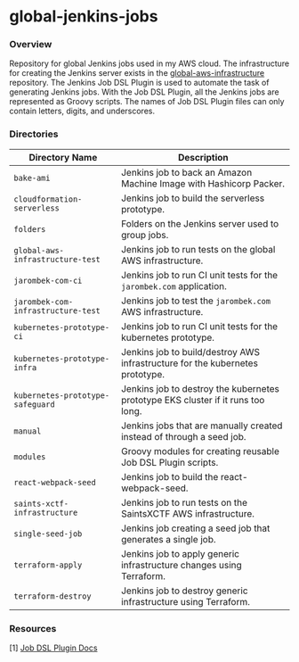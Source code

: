 # global-jenkins-jobs

### Overview

Repository for global Jenkins jobs used in my AWS cloud.  The infrastructure for creating the Jenkins server exists in 
the [global-aws-infrastructure](https://github.com/AJarombek/global-aws-infrastructure/tree/master/jenkins) repository.
The Jenkins Job DSL Plugin is used to automate the task of generating Jenkins jobs.  With the Job DSL Plugin, all the 
Jenkins jobs are represented as Groovy scripts.  The names of Job DSL Plugin files can only contain letters, digits, and 
underscores.

### Directories

| Directory Name                     | Description                                                                      |
|------------------------------------|----------------------------------------------------------------------------------|
| `bake-ami`                         | Jenkins job to back an Amazon Machine Image with Hashicorp Packer.               |
| `cloudformation-serverless`        | Jenkins job to build the serverless prototype.                                   |
| `folders`                          | Folders on the Jenkins server used to group jobs.                                |
| `global-aws-infrastructure-test`   | Jenkins job to run tests on the global AWS infrastructure.                       |
| `jarombek-com-ci`                  | Jenkins job to run CI unit tests for the `jarombek.com` application.             |
| `jarombek-com-infrastructure-test` | Jenkins job to test the `jarombek.com` AWS infrastructure.                       |
| `kubernetes-prototype-ci`          | Jenkins job to run CI unit tests for the kubernetes prototype.                   |
| `kubernetes-prototype-infra`       | Jenkins job to build/destroy AWS infrastructure for the kubernetes prototype.    |
| `kubernetes-prototype-safeguard`   | Jenkins job to destroy the kubernetes prototype EKS cluster if it runs too long. |
| `manual`                           | Jenkins jobs that are manually created instead of through a seed job.            |
| `modules`                          | Groovy modules for creating reusable Job DSL Plugin scripts.                     |
| `react-webpack-seed`               | Jenkins job to build the react-webpack-seed.                                     |
| `saints-xctf-infrastructure`       | Jenkins job to run tests on the SaintsXCTF AWS infrastructure.                   |
| `single-seed-job`                  | Jenkins job creating a seed job that generates a single job.                     |
| `terraform-apply`                  | Jenkins job to apply generic infrastructure changes using Terraform.             |
| `terraform-destroy`                | Jenkins job to destroy generic infrastructure using Terraform.                   |

### Resources

[1] [Job DSL Plugin Docs](https://jenkinsci.github.io/job-dsl-plugin/#)